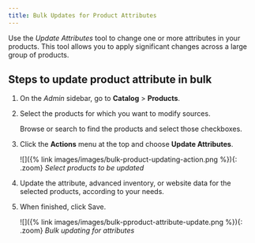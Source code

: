 ```yaml
---
title: Bulk Updates for Product Attributes
---
```


Use the _Update Attributes_ tool to change one or more attributes in your products. This tool allows you to apply significant changes across a large group of products.

## Steps to update product attribute in bulk

1. On the _Admin_ sidebar, go to **Catalog** > **Products**.

1. Select the products for which you want to modify sources.

   Browse or search to find the products and select those checkboxes.

1. Click the **Actions** menu at the top and choose **Update Attributes**.

    ![]({% link images/images/bulk-product-updating-action.png %}){: .zoom}
     _Select products to be updated_

1. Update the attribute, advanced inventory, or website data for the selected products, according to your needs.

1. When finished, click <span class="btn">Save</span>.

    ![]({% link images/images/bulk-pproduct-attribute-update.png %}){: .zoom}
    _Bulk updating for attributes_